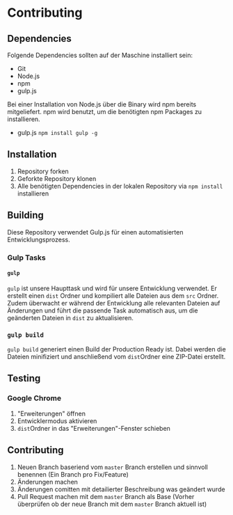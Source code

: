 # Contributing

## Dependencies

Folgende Dependencies sollten auf der Maschine installiert sein:
* Git
* Node.js
* npm
* gulp.js

Bei einer Installation von Node.js über die Binary wird npm bereits mitgeliefert. npm wird benutzt, um die benötigten npm Packages zu installieren.
* gulp.js `npm install gulp -g`

## Installation

1. Repository forken
2. Geforkte Repository klonen
3. Alle benötigten Dependencies in der lokalen Repository via `npm install` installieren

## Building

Diese Repository verwendet Gulp.js für einen automatisierten Entwicklungsprozess.

### Gulp Tasks

#### `gulp`

`gulp` ist unsere Haupttask und wird für unsere Entwicklung verwendet. Er erstellt einen `dist` Ordner und kompiliert alle Dateien aus dem `src` Ordner. Zudem überwacht er während der Entwicklung alle relevanten Dateien auf Änderungen und führt die passende Task automatisch aus, um die geänderten Dateien in `dist` zu aktualisieren.

### `gulp build`

`gulp build` generiert einen Build der Production Ready ist. Dabei werden die Dateien minifiziert und anschließend vom `dist`Ordner eine ZIP-Datei erstellt.

## Testing

### Google Chrome
1. "Erweiterungen" öffnen 
2. Entwicklermodus aktivieren
3. `dist`Ordner in das "Erweiterungen"-Fenster schieben

## Contributing

1. Neuen Branch baseriend vom `master` Branch erstellen und sinnvoll benennen (Ein Branch pro Fix/Feature)
2. Änderungen machen
3. Änderungen comitten mit detailierter Beschreibung was geändert wurde
4. Pull Request machen mit dem `master` Branch als Base (Vorher überprüfen ob der neue Branch mit dem `master` Branch aktuell ist)
